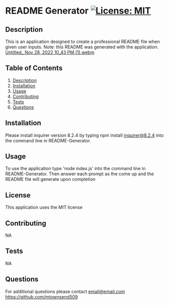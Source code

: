 # README Generator [![License: MIT](https://img.shields.io/badge/License-MIT-yellow.svg)](https://opensource.org/licenses/MIT)

## Description
      
This is an application designed to create a professional README file when given user inputs. Note: this README was generated with the application.
 [Untitled_ Nov 28, 2022 10_43 PM (1).webm](https://user-images.githubusercontent.com/111660791/204460116-d5fed507-e00f-43e9-887f-5d0e71a97a23.webm)
                 
## Table of Contents

1. [Description](#description)
2. [Installation](#installation)
3. [Usage](#usage)
4. [Contributing](#contributing)
5. [Tests](#tests)
6. [Questions](#questions)

## Installation

Please install inquirer version 8.2.4 by typing npm install inquirer@8.2.4 into the command line in README-Generator.
      
## Usage
      
To use the application type 'node index.js' into the command line in README-Generator. Then answer each prompt as the come up and the README file will generate upon completion
      
## License

This application uses the MIT license
      
## Contributing

NA
      
## Tests

NA

## Questions

For additional questions please contact email@email.com
https://github.com/mtownsend509
